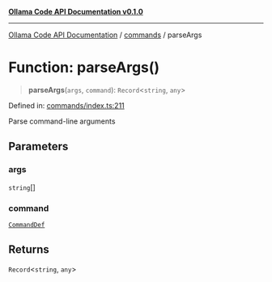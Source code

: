 [**Ollama Code API Documentation v0.1.0**](../../README.md)

***

[Ollama Code API Documentation](../../modules.md) / [commands](../README.md) / parseArgs

# Function: parseArgs()

> **parseArgs**(`args`, `command`): `Record`\<`string`, `any`\>

Defined in: [commands/index.ts:211](https://github.com/erichchampion/ollama-code/blob/d2cd048413007cebba90b2ada3aac13c65c13827/ollama-code/src/commands/index.ts#L211)

Parse command-line arguments

## Parameters

### args

`string`[]

### command

[`CommandDef`](../interfaces/CommandDef.md)

## Returns

`Record`\<`string`, `any`\>
